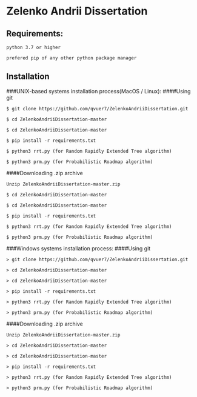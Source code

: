 # Zelenko Andrii Dissertation

## Requirements:
`python 3.7 or higher`

 `prefered pip of any other python package manager`


## Installation
###UNIX-based systems installation process(MacOS / Linux): 
####Using git

`$ git clone https://github.com/qvuer7/ZelenkoAndriiDissertation.git`

`$ cd ZelenkoAndriiDissertation-master`

`$ cd ZelenkoAndriiDissertation-master`

`$ pip install -r requirements.txt`

`$ python3 rrt.py (for Random Rapidly Extended Tree algorithm)`

`$ python3 prm.py (for Probabilistic Roadmap algorithm)`

####Downloading .zip archive

`Unzip ZelenkoAndriiDissertation-master.zip`

`$ cd ZelenkoAndriiDissertation-master`

`$ cd ZelenkoAndriiDissertation-master`

`$ pip install -r requirements.txt`

`$ python3 rrt.py (for Random Rapidly Extended Tree algorithm)`

`$ python3 prm.py (for Probabilistic Roadmap algorithm)`
    
###Windows systems installation process: 
####Using git

`> git clone https://github.com/qvuer7/ZelenkoAndriiDissertation.git`

`> cd ZelenkoAndriiDissertation-master`

`> cd ZelenkoAndriiDissertation-master`

`> pip install -r requirements.txt`

`> python3 rrt.py (for Random Rapidly Extended Tree algorithm)`

`> python3 prm.py (for Probabilistic Roadmap algorithm)`

####Downloading .zip archive

`Unzip ZelenkoAndriiDissertation-master.zip`

`> cd ZelenkoAndriiDissertation-master`

`> cd ZelenkoAndriiDissertation-master`

`> pip install -r requirements.txt`

`> python3 rrt.py (for Random Rapidly Extended Tree algorithm)`

`> python3 prm.py (for Probabilistic Roadmap algorithm)`


